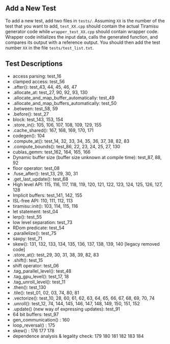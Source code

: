 ## Add a New Test

To add a new test, add two files in `tests/`.  Assuming `XX` is the number
of the test that you want to add, `test_XX.cpp` should contain
the actual Tiramisu generator code while `wrapper_test_XX.cpp` should contain
wrapper code.  Wrapper code initializes the input data, calls the generated function,
and compares its output with a reference output.  You should then add the
test number `XX` in the file `tests/test_list.txt`.

## Test Descriptions
- access parsing: test_16
- clamped access: test_56
- .after(): test_43, 44, 45, 46, 47
- .allocate_at: test_27, 90, 92, 93, 130
- .allocate_and_map_buffer_automatically: test_49
- .allocate_and_map_buffers_automatically: test_50
- .between: test_58, 59
- .before(): test_27
- block: test_143, 153, 154
- .store_in(): 105, 106, 107, 108, 109, 129, 155
- .cache_shared(): 167, 168, 169, 170, 171
-  codegen(): 104
- .compute_at(): test_14, 32, 33, 34, 35, 36, 37, 38, 82, 83
- .compute_bounds(): test_86, 22, 23, 24, 25, 27, 130
- cublas_gemm: test_162, 164, 165, 166
- Dynamic buffer size (buffer size unknown at compile time): test_87, 88, 92
- floor operator: test_08
- .fuse_after(): test_13, 29, 30, 31
- .get_last_update(): test_68
- High level API: 115, 116, 117, 118, 119, 120, 121, 122, 123, 124, 125, 126,
    127, 128
- Implicit buffers: test_141, 142, 155
- ISL-free API: 110, 111, 112, 113
- tiramisu::init(): 103, 114, 115, 116
- let statement: test_04
- lerp(): test_55
- low level separation: test_73
- RDom predicate: test_54
- .parallelize(): test_75
- saxpy: test_71
- skew(): 131, 132, 133, 134, 135, 136, 137, 138, 139,
	  140 [legacy removed code]
- .store_at(): test_29, 30, 31, 38, 39, 82, 83
- .shift(): test_15
-  shift operator: test_06
- .tag_parallel_level(): test_48
- .tag_gpu_level(): test_17, 18
- .tag_unroll_level(): test_11
- .then(): test_130
- .tile(): test_01, 02, 03, 74, 80, 81
- .vectorize(): test_10, 28, 60, 61, 62, 63, 64, 65, 66, 67, 68, 69, 70, 74
- .unroll(): test_12, 74, 144, 145, 146, 147, 148, 149, 150, 151, 152
- .update() (new way of expressing updates): test_91
- 64 bit buffers: test_97
- gen_communication() : 160
- loop_reversal() : 175
- skew() : 176 177 178
- dependence analysis & legality check: 179 180 181 182 183 184
